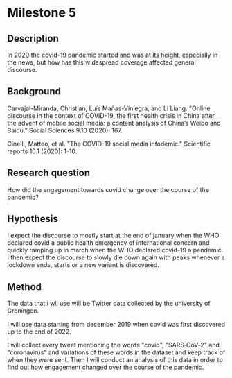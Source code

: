 # Milestone 5

## Description
In 2020 the covid-19 pandemic started and was at its height, especially in the news, but how has this widespread coverage affected general discourse. 

## Background
Carvajal-Miranda, Christian, Luis Mañas-Viniegra, and Li Liang. "Online discourse in the context of COVID-19, the first health crisis in China after the advent of mobile social media: a content analysis of China’s Weibo and Baidu." Social Sciences 9.10 (2020): 167.

Cinelli, Matteo, et al. "The COVID-19 social media infodemic." Scientific reports 10.1 (2020): 1-10.

## Research question
How did the engagement towards covid change over the course of the pandemic?

## Hypothesis
I expect the discourse to mostly start at the end of january when the WHO declared covid a public health emergency of international concern and quickly ramping up in march when the WHO declared covid-19 a pendemic. I then expect the discourse to slowly die down again with peaks whenever a lockdown ends, starts or a new variant is discovered.

## Method
The data that i wll use will be Twitter data collected by the university of Groningen. 

I will use data starting from december 2019 when covid was first discovered up to the end of 2022.

I will collect every tweet mentioning the words "covid", "SARS‑CoV‑2" and "coronavirus" and variations of these words in the dataset and keep track of when they were sent. Then I will conduct an analysis of this data in order to find out how engagement changed over the course of the pandemic.